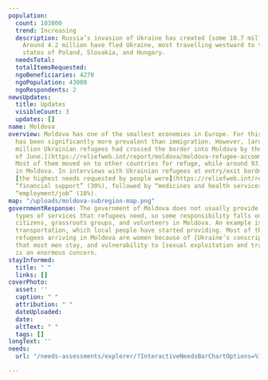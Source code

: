 ```yaml
---
population:
  count: 103800
  trend: Increasing
  description: Russia’s invasion of Ukraine has created [some 10.7 million refugees](https://data2.unhcr.org/en/situations/ukraine/location?secret=unhcrrestricted).
    Around 4.2 million have fled Ukraine, most travelling westward to the bordering
    states of Poland, Slovakia, and Hungary.
  needsTotal: 
  totalItemsRequested: 
  ngoBeneficiaries: 4270
  ngoPopulation: 43000
  ngoRespondents: 2
newsUpdates:
  title: Updates
  visibleCount: 3
  updates: []
name: Moldova
overview: Moldova has one of the smallest economies in Europe. For this reason, emigration
  has been significantly more prevalent than immigration. However, [around half a
  million Ukrainian refugees had crossed the border into Moldova by the beginning
  of June.](https://reliefweb.int/report/moldova/moldova-refugee-accommodation-centre-rac-weekly-needs-monitoring-update-16062022-enro)
  Most of them moved on to other countries for refuge, while around 93,000 have stayed
  in Moldova. In interviews with Ukrainian refugees at entry/exit border control points,
  [the highest needs requested by people were](https://reliefweb.int/report/moldova/republic-moldova-displacement-surveys-ukrainian-refugees-and-tcns-crossing-ukraine-20-july-04-september-2022)
  “financial support” (30%), followed by “medicines and health services” (14%) and
  “employment/job” (10%).
map: "/uploads/moldova-subregion-map.png"
governmentResponse: The government of Moldova does not usually provide all of the
  types of services that refugees need, so some responsibility falls on the local
  citizens, grassroots groups, and volunteers in Moldova. An example is the need for
  transportation, which local people have started providing. Most of the Ukrainian
  refugees arriving in Moldova are women because of [Ukraine’s conscription requirement](https://www.washingtonpost.com/opinions/2022/03/18/ukraine-war-men-forced-fight/)
  that most men stay, and vulnerability to [sexual exploitation and trafficking](https://www.ohchr.org/en/stories/2022/04/un-human-rights-moldova-providing-vital-support-ukrainian-refugees)
  is an enormous concern.
stayInformed:
  title: " "
  links: []
coverPhoto:
  asset: ''
  caption: " "
  attribution: " "
  dateUploaded: 
  date: 
  altText: " "
  tags: []
longText: ''
needs:
  url: "/needs-assessments/explorer/?InteractiveNeedsBarChartOptions=%7B%22filters%22%3A%7B%22search%22%3A%22%22%2C%22quarter%22%3A%222023+Q1%22%2C%22region%22%3A%22Eastern+Europe%22%2C%22subregion%22%3A%22Moldova%22%7D%2C%22axis%22%3A%7B%22indexBy%22%3A%22Category%22%2C%22groupBy%22%3A%22Item%22%7D%2C%22sort%22%3A%7B%22by%22%3A%22Label%22%2C%22order%22%3A%22Ascending%22%7D%7D&InteractiveNeedsBarChartTitle=Q1+2023+Moldov"

---
```

